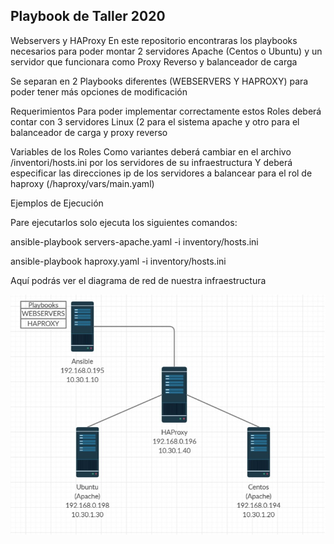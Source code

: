 ## Playbook de Taller 2020


Webservers y HAProxy
En este repositorio encontraras los playbooks necesarios para poder montar 2 servidores Apache (Centos o Ubuntu) y un servidor que funcionara como Proxy Reverso y balanceador de carga

Se separan en 2 Playbooks diferentes (WEBSERVERS Y HAPROXY) para poder tener más opciones de modificación

Requerimientos
Para poder implementar correctamente estos Roles deberá contar con 3 servidores Linux (2 para el sistema apache y otro para el balanceador de carga y proxy reverso

Variables de los Roles
Como variantes deberá cambiar en el archivo /inventori/hosts.ini por los servidores de su infraestructura
Y deberá especificar las direcciones ip de los servidores a balancear para el rol de haproxy (/haproxy/vars/main.yaml)


Ejemplos de Ejecución

Pare ejecutarlos solo ejecuta los siguientes comandos:

ansible-playbook servers-apache.yaml -i inventory/hosts.ini

ansible-playbook haproxy.yaml -i inventory/hosts.ini


Aquí podrás ver el diagrama de red de nuestra infraestructura

![Screenshot](estructura.jpg)

